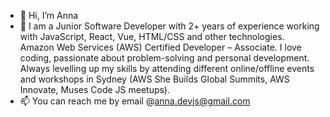 - 👋 Hi, I’m Anna
- 👀 I am a Junior Software Developer with 2+ years of experience working with JavaScript, React,
Vue, HTML/CSS and other technologies. Amazon Web Services (AWS) Certified Developer –
Associate. I love coding, passionate about problem-solving and personal development.
Always levelling up my skills by attending different online/offline events and workshops in Sydney (AWS She Builds Global Summits, 
AWS Innovate, Muses Code JS meetups).
- 📫 You can reach me by email @anna.devjs@gmail.com

<!---
anny9393/anny9393 is a ✨ special ✨ repository because its `README.md` (this file) appears on your GitHub profile.
You can click the Preview link to take a look at your changes.
--->

